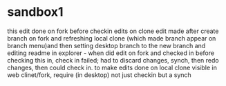 # sandbox1
this edit done on fork before checkin edits on clone
edit made after create branch on fork and refreshing local clone (which made branch appear on branch menu)and then setting desktop branch to the new branch and editing readme in explorer - when did edit on fork and checked in before checking this in, check in failed; had to discard changes, synch, then redo changes, then could check in.
to make edits done on local clone visible in web clinet/fork, require (in desktop) not just checkin but a synch